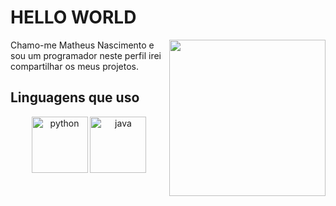 <h1> HELLO WORLD</h1>
<img align= "right" width= "250" src= "https://pa1.narvii.com/6580/8098c6e9207376889eeb0532d9f5a0723c4d73f5_hq.gif"/>

Chamo-me Matheus Nascimento e sou um programador neste perfil irei compartilhar os meus projetos.

<h2>Linguagens que uso</h2>

<p align="center">

  <img align="center" alt="python" height="90" width="90" src="https://github.com/Matheus-dev58/Matheus-dev58/blob/main/project/IMG/python.png">
  <img align="center" alt="java" height="90" width="90" src="https://github.com/Matheus-dev58/Matheus-dev58/blob/main/project/IMG/java.png">
  
<p/>

